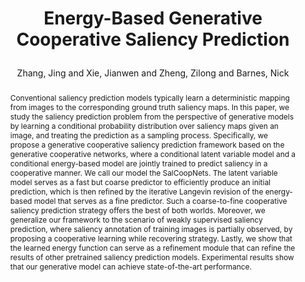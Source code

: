 ---
layout: pub
type: article
key: SalCoopNets
title: >
    Energy-Based Generative Cooperative Saliency Prediction
author: Zhang, Jing and Xie, Jianwen and Zheng, Zilong and Barnes, Nick 
pdf: https://arxiv.org/pdf/2106.13389.pdf
abbr: AAAI'22
journal: The Thirty-Sixth AAAI Conference on Artificial Intelligence (AAAI)
year: 2022
sticky: false
code: https://github.com/JingZhang617/SalCoopNets
abstract: >
    Conventional saliency prediction models typically learn
    a deterministic mapping from images to the corresponding
    ground truth saliency maps. In this paper, we study the
    saliency prediction problem from the perspective of generative models by learning a conditional probability distribution over saliency maps given an image, and treating the prediction as a sampling process. Specifically,
    we propose a generative cooperative saliency prediction
    framework based on the generative cooperative networks,
    where a conditional latent variable model and a conditional energy-based model are jointly trained to predict
    saliency in a cooperative manner. We call our model the
    SalCoopNets. The latent variable model serves as a fast
    but coarse predictor to efficiently produce an initial prediction, which is then refined by the iterative Langevin revision of the energy-based model that serves as a fine predictor. Such a coarse-to-fine cooperative saliency prediction strategy offers the best of both worlds. Moreover, we
    generalize our framework to the scenario of weakly supervised saliency prediction, where saliency annotation of
    training images is partially observed, by proposing a cooperative learning while recovering strategy. Lastly, we
    show that the learned energy function can serve as a refinement module that can refine the results of other pretrained saliency prediction models. Experimental results
    show that our generative model can achieve state-of-the-art
    performance.
bibtex: >
    @article{zhang2022energy,
        title = {Energy-Based Generative Cooperative Saliency Prediction},
        author = {Zhang, Jing and Xie, Jianwen and Zheng, Zilong and Barnes, Nick},
        journal={The Thirty-Sixth AAAI Conference on Artificial Intelligence (AAAI)},
        year = {2022}
    }
---